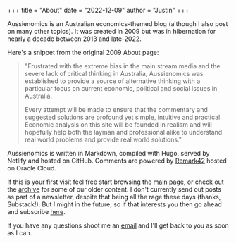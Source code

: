 +++
title = "About"
date = "2022-12-09"
author = "Justin"
+++

Aussienomics is an Australian economics-themed blog (although I also post on many other topics). It was created in 2009 but was in hibernation for nearly a decade between 2013 and late-2022. 

Here's a snippet from the original 2009 About page:

> "Frustrated with the extreme bias in the main stream media and the severe lack of critical thinking in Australia, Aussienomics was established to provide a source of alternative thinking with a particular focus on current economic, political and social issues in Australia.
> 
> Every attempt will be made to ensure that the commentary and suggested solutions are profound yet simple, intuitive and practical. Economic analysis on this site will be founded in realism and will hopefully help both the layman and professional alike to understand real world problems and provide real world solutions."

Aussienomics is written in Markdown, compiled with Hugo, served by Netlify and hosted on GitHub. Comments are powered by [Remark42](https://github.com/umputun/remark42) hosted on Oracle Cloud.

If this is your first visit feel free start browsing the [main page](/), or check out the [archive](/archive) for some of our older content. I don't currently send out posts as part of a newsletter, despite that being all the rage these days (thanks, Substack!). But I might in the future, so if that interests you then go ahead and subscribe [here](/subscribe).

If you have any questions shoot me an [email](mailto:justin@aussienomics.com) and I'll get back to you as soon as I can.